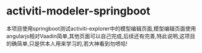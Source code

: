 # activiti-modeler-springboot
本项目使用springboot测试activiti-explorer中的模型编辑页面,模型编辑页面使用angularjs相对Vaadin简单,其他页面可以自己完成,后续还有完善,特此说明,这项目的确简单,只是供本人用来学习的,若大神看到勿喷哈!
